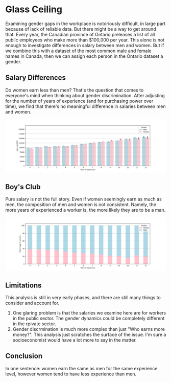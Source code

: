 # Glass Ceiling
Examining gender gaps in the workplace is notoriously difficult, in large part because of lack of reliable data. But there might be a way to get around that. Every year, the Canadian province of Ontario preleases a list of all public employees who make more than $100,000 per year. This alone is not enough to investigate differences in salary between men and women. But if we combine this with a dataset of the most common male and female names in Canada, then we can assign each person in the Ontario dataset a gender.

## Salary Differences
Do women earn less than men? That's the question that comes to everyone's mind when thinking about gender discrimination. After adjusting for the number of years of experience (and for purchasing power over time), we find that there's no meaningful difference in salaries between men and women.

![Salary](images/salary.png)

## Boy's Club
Pure salary is not the full story. Even if women seemingly earn as much as men, the composition of men and women is not consistent. Namely, the more years of experienced a worker is, the more likely they are to be a man.

![Gender proportion](images/proportion.png)

## Limitations
This analysis is still in very early phases, and there are still many things to consider and account for.
1. One glaring problem is that the salaries we examine here are for workers in the public sector. The gender dynamics could be completely different in the rpivate sector.
1. Gender discrmination is much more complex than just "Who earns more money?". This analysis just scratches the surface of the issue. I'm sure a socioeconomist would have a lot more to say in the matter.

## Conclusion
In one sentence: women earn the same as men for the same experience level, however women tend to have less experience than men. 
